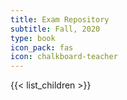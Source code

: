 ```yaml
---
title: Exam Repository
subtitle: Fall, 2020
type: book
icon_pack: fas
icon: chalkboard-teacher
---
```


{{< list_children >}}
